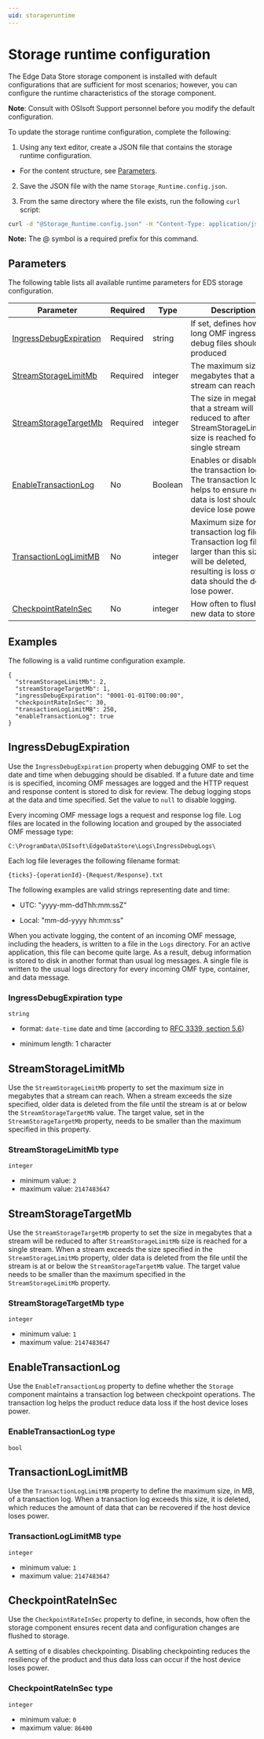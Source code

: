 ```yaml
---
uid: storageruntime
---
```


# Storage runtime configuration

The Edge Data Store storage component is installed with default configurations that are sufficient for most scenarios; however, you can configure the runtime characteristics of the storage component.  

**Note**: Consult with OSIsoft Support personnel before you modify the default configuration.

To update the storage runtime configuration, complete the following:

1. Using any text editor, create a JSON file that contains the storage runtime configuration.

  - For the content structure, see [Parameters](#parameters).

2. Save the JSON file with the name `Storage_Runtime.config.json`.

3. From the same directory where the file exists, run the following `curl` script:

  ```bash
  curl -d "@Storage_Runtime.config.json" -H "Content-Type: application/json" -X PUT http://localhost:5590/api/v1/configuration/storage/Runtime
  ```

  **Note:** The @ symbol is a required prefix for this command.

## Parameters

The following table lists all available runtime parameters for EDS storage configuration.

| Parameter                       | Required | Type     | Description                                        |
|---------------------------------|----------|----------|----------------------------------------------------|
| [IngressDebugExpiration](#ingressdebugexpiration)      | Required | string   | If set, defines how long OMF ingress debug files should be produced |
| [StreamStorageLimitMb](#streamstoragelimitmb)        | Required | integer  | The maximum size in megabytes that a stream can reach |
| [StreamStorageTargetMb](#streamstoragetargetmb)       | Required | integer  | The size in megabytes that a stream will be reduced to after StreamStorageLimitMb size is reached for a single stream |
| [EnableTransactionLog](#enabletransactionlog)        | No       | Boolean     | Enables or disables the transaction log. The transaction log helps to ensure no data is lost should a device lose power. |
| [TransactionLogLimitMB](#transactionloglimitmb)     | No       | integer  | Maximum size for transaction log file. Transaction log files larger than this size will be deleted, resulting is loss of data should the device lose power. |
| [CheckpointRateInSec](#checkpointrateinsec)         | No       | integer  | How often to flush new data to store  |

## Examples

The following is a valid runtime configuration example.

```
{
  "streamStorageLimitMb": 2,
  "streamStorageTargetMb": 1,
  "ingressDebugExpiration": "0001-01-01T00:00:00",
  "checkpointRateInSec": 30,
  "transactionLogLimitMB": 250,
  "enableTransactionLog": true
}
```

## IngressDebugExpiration

Use the `IngressDebugExpiration` property when debugging OMF to set the date and time when debugging should be disabled. If a future date and time is is specified, incoming OMF messages are logged and the HTTP request and response content is stored to disk for review. The debug logging stops at the data and time specified. Set the value to `null` to disable logging.

Every incoming OMF message logs a request and response log file. Log files are located in the following location and grouped by the associated OMF message type:

`C:\ProgramData\OSIsoft\EdgeDataStore\Logs\IngressDebugLogs\`

Each log file leverages the following filename format:

`{ticks}-{operationId}-{Request/Response}.txt`

The following examples are valid strings representing date and time:

  - UTC: "yyyy-mm-ddThh:mm:ssZ"

  - Local: "mm-dd-yyyy hh:mm:ss"

When you activate logging, the content of an incoming OMF message, including the headers, is written to a file in the `Logs` directory. For an active application, this file can become quite large. As a result, debug information is stored to disk in another format than usual log messages. A single file is written to the usual logs directory for every incoming OMF type, container, and data message.

### IngressDebugExpiration type

`string`

- format: `date-time` date and time (according to [RFC 3339, section 5.6](http://tools.ietf.org/html/rfc3339))

- minimum length: 1 character

## StreamStorageLimitMb

Use the `StreamStorageLimitMb` property to set the maximum size in megabytes that a stream can reach. When a stream exceeds the size specified, older data is deleted from the file until the stream is at or below the `StreamStorageTargetMb` value. The target value, set in the `StreamStorageTargetMb` property, needs to be smaller than the maximum specified in this property.

### StreamStorageLimitMb type

`integer`

- minimum value: `2`
- maximum value: `2147483647`

## StreamStorageTargetMb

Use the `StreamStorageTargetMb` property to set the size in megabytes that a stream will be reduced to after `StreamStorageLimitMb` size is reached for a single stream. When a stream exceeds the size specified in the `StreamStorageLimitMb` property, older data is deleted from the file until the stream is at or below the `StreamStorageTargetMb` value. The target value needs to be smaller than the maximum specified in the `StreamStorageLimitMb` property.

### StreamStorageTargetMb type

`integer`

- minimum value: `1`
- maximum value: `2147483647`

## EnableTransactionLog

Use the `EnableTransactionLog` property to define whether the `Storage` component maintains a transaction log between checkpoint operations. The transaction log helps the product reduce data loss if the host device loses power.

### EnableTransactionLog type

`bool`

## TransactionLogLimitMB

Use the `TransactionLogLimitMB` property to define the maximum size, in MB, of a transaction log. When a transaction log exceeds this size, it is deleted, which reduces the amount of data that can be recovered if the host device loses power.

### TransactionLogLimitMB type

`integer`

- minimum value: `1`
- maximum value: `2147483647`

## CheckpointRateInSec

Use the `CheckpointRateInSec` property to define, in seconds, how often the storage component ensures recent data and configuration changes are flushed to storage.  

A setting of `0` disables checkpointing. Disabling checkpointing reduces the resiliency of the product and thus data loss can occur if the host device loses power.

### CheckpointRateInSec type

`integer`

- minimum value: `0`
- maximum value: `86400`
